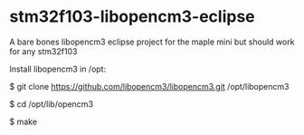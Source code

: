# stm32f103-libopencm3-eclipse
A bare bones libopencm3 eclipse project for the maple mini but should work for any stm32f103

Install libopencm3 in /opt:

  $ git clone https://github.com/libopencm3/libopencm3.git /opt/libopencm3
  
  $ cd /opt/lib/opencm3
  
  $ make
